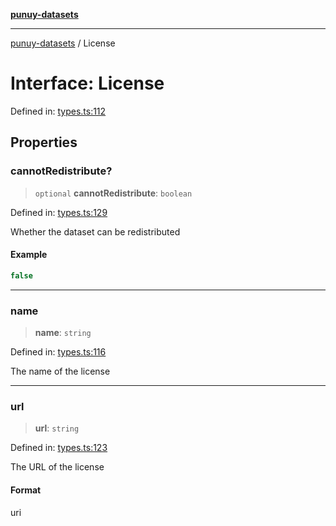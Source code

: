 [**punuy-datasets**](../README.md)

***

[punuy-datasets](../README.md) / License

# Interface: License

Defined in: [types.ts:112](https://github.com/andrefs/punuy-datasets/blob/6671cd5cf5509b5441cbc30ec005233adf59f00b/src/lib/types.ts#L112)

## Properties

### cannotRedistribute?

> `optional` **cannotRedistribute**: `boolean`

Defined in: [types.ts:129](https://github.com/andrefs/punuy-datasets/blob/6671cd5cf5509b5441cbc30ec005233adf59f00b/src/lib/types.ts#L129)

Whether the dataset can be redistributed

#### Example

```ts
false
```

***

### name

> **name**: `string`

Defined in: [types.ts:116](https://github.com/andrefs/punuy-datasets/blob/6671cd5cf5509b5441cbc30ec005233adf59f00b/src/lib/types.ts#L116)

The name of the license

***

### url

> **url**: `string`

Defined in: [types.ts:123](https://github.com/andrefs/punuy-datasets/blob/6671cd5cf5509b5441cbc30ec005233adf59f00b/src/lib/types.ts#L123)

The URL of the license

#### Format

uri
